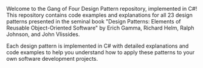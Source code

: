 Welcome to the Gang of Four Design Pattern repository, implemented in C#! This repository contains code examples and explanations for all 23 design patterns presented in the seminal book "Design Patterns: Elements of Reusable Object-Oriented Software" by Erich Gamma, Richard Helm, Ralph Johnson, and John Vlissides.

Each design pattern is implemented in C# with detailed explanations and code examples to help you understand how to apply these patterns to your own software development projects.
